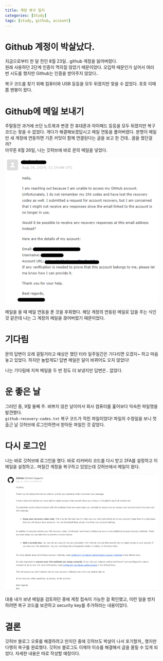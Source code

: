 ```yaml
---
title: 계정 복구 일지
categories: [Study]
tags: [study, github, account]
---
```


# Github 계정이 박살났다.
지금으로부터 한 달 전인 8월 23일.. github 계정을 잃어버렸다.<br/>
원래 사용하던 2단계 인증이 먹히질 않았기 때문이었다. 오입력 때문인가 싶어서 여러 번 시도를 했지만 Github는 인증을 받아주지 않았다..<br/>

복구 코드를 찾기 위해 컴퓨터와 USB 등등을 모두 뒤졌지만 찾을 수 없었다. 호호 이때쯤 멘붕이 왔다.


# Github에 메일 보내기
주말동안 과거에 쓰던 노트북과 변경 전 휴대폰과 아이패드 등등을 모두 뒤졌지만 복구 코드는 찾을 수 없었다. 게다가 해결해보겠답시고 메일 연동을 풀어버렸다. 분명이 메일만 새 계정에 연동하면 기존 커밋이 함께 연결된다는 글을 보고 한 건데.. 꿈을 꿨던걸까?<br/>
아무튼 8월 26일, 나는 깃허브에 바로 문의 메일을 넣었다.

![github](/assets/img/post_img/gitacount/mail1.png)

메일을 쓸 때 메일 연동을 푼 것을 후회했다. 해당 계정의 연동된 메일로 답을 주는 식인 것 같은데 나는 그 계정의 메일을 끊어버렸기 때문이었다.

# 기다림
문의 답변이 오래 걸릴거라고 예상은 했던 터라 일주일간은 기다리면 오겠지~ 하고 마음 놓고 있었다. 하지만 놀랍게도! 답변 메일은 달이 바뀌어도 오지 않았다!

나는 기다림에 지쳐 메일을 두 번 정도 더 보냈지만 답변은.. 없었다.

# 운 좋은 날
그러던 중, 9월 둘째 주. 바쁘지 않은 날이어서 회사 컴퓨터를 훑어보다 익숙한 파일명을 발견했다.<br/>
`github-recovery-codes.txt` 복구 코드가 적힌 파일이었다! 파일의 수정일을 보니 첫 출근 날 깃허브에 로그인하면서 받아둔 파일인 것 같았다.

# 다시 로그인
나는 바로 깃허브에 로그인을 했다. 바로 리커버리 코드를 다시 받고 2FA를 설정하고 이메일을 설정하고.. 며칠간 계정을 복구하고 있었는데 깃허브에서 메일이 왔다.

![github](/assets/img/post_img/gitacount/mail2.png)

대충 내가 보낸 메일을 검토하던 중에 계정 접속이 가능한 걸 확인했고, 이런 일을 방지하려면 복구 코드를 보관하고 security key를 추가하라는 내용이었다.

# 결론
깃허브 블로그 오류를 해결하려고 만지던 중에 깃허브도 박살이 나서 포기할까,, 했지만 다행히 복구를 완료했다. 깃허브 블로그도 이제야 이슈를 해결해서 글을 올릴 수 있게 되었다. 자세한 내용은 따로 작성할 예정이다.